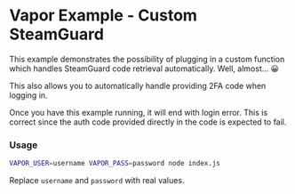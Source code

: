 # Vapor Example - Custom SteamGuard

This example demonstrates the possibility of plugging in a custom function which handles SteamGuard code retrieval automatically. Well, almost... :grinning:

This also allows you to automatically handle providing 2FA code when logging in.

Once you have this example running, it will end with login error. This is correct since the auth code provided directly in the code is expected to fail.

### Usage

```sh
VAPOR_USER=username VAPOR_PASS=password node index.js
```

Replace `username` and `password` with real values.
